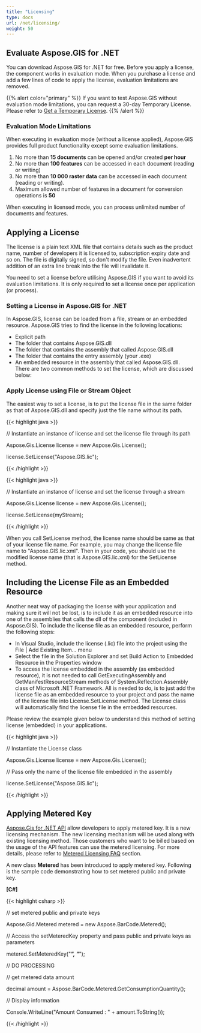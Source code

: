 ```yaml
---
title: "Licensing"
type: docs
url: /net/licensing/
weight: 50
---
```


## **Evaluate Aspose.GIS for .NET**
You can download Aspose.GIS for .NET for free. Before you apply a license, the component works in evaluation mode. When you purchase a license and add a few lines of code to apply the license, evaluation limitations are removed.

{{% alert color="primary" %}} If you want to test Aspose.GIS without evaluation mode limitations, you can request a 30-day Temporary License. Please refer to [Get a Temporary License](https://purchase.aspose.com/temporary-license). {{% /alert %}} 
### **Evaluation Mode Limitations**
When executing in evaluation mode (without a license applied), Aspose.GIS provides full product functionality except some evaluation limitations.

1. No more than **15 documents** can be opened and/or created **per hour**
1. No more than **100 features** can be accessed in each document (reading or writing)
1. No more than **10 000 raster data** can be accessed in each document (reading or writing).
1. Maximum allowed number of features in a document for conversion operations is **50**

When executing in licensed mode, you can process unlimited number of documents and features.
## **Applying a License**
The license is a plain text XML file that contains details such as the product name, number of developers it is licensed to, subscription expiry date and so on. The file is digitally signed, so don't modify the file. Even inadvertent addition of an extra line break into the file will invalidate it.

You need to set a license before utilising Aspose.GIS if you want to avoid its evaluation limitations. It is only required to set a license once per application (or process).
### **Setting a License in Aspose.GIS for .NET**
In Aspose.GIS, license can be loaded from a file, stream or an embedded resource. Aspose.GIS tries to find the license in the following locations:

- Explicit path
- The folder that contains Aspose.GIS.dll
- The folder that contains the assembly that called Aspose.GIS.dll
- The folder that contains the entry assembly (your .exe)
- An embedded resource in the assembly that called Aspose.GIS.dll. There are two common methods to set the license, which are discussed below:
### **Apply License using File or Stream Object**
The easiest way to set a license, is to put the license file in the same folder as that of Aspose.GIS.dll and specify just the file name without its path.



{{< highlight java >}}

 // Instantiate an instance of license and set the license file through its path

Aspose.Gis.License license = new Aspose.Gis.License();

license.SetLicense("Aspose.GIS.lic");

{{< /highlight >}}

{{< highlight java >}}

 // Instantiate an instance of license and set the license through a stream

Aspose.Gis.License license = new Aspose.Gis.License();

license.SetLicense(myStream);

{{< /highlight >}}



When you call SetLicense method, the license name should be same as that of your license file name. For example, you may change the license file name to "Aspose.GIS.lic.xml". Then in your code, you should use the modified license name (that is Aspose.GIS.lic.xml) for the SetLicense method.



## **Including the License File as an Embedded Resource**
Another neat way of packaging the license with your application and making sure it will not be lost, is to include it as an embedded resource into one of the assemblies that calls the dll of the component (included in Aspose.GIS). To include the license file as an embedded resource, perform the following steps:

- In Visual Studio, include the license (.lic) file into the project using the File | Add Existing Item... menu
- Select the file in the Solution Explorer and set Build Action to Embedded Resource in the Properties window
- To access the license embedded in the assembly (as embedded resource), it is not needed to call GetExecutingAssembly and GetManifestResourceStream methods of System.Reflection.Assembly class of Microsoft .NET Framework. All is needed to do, is to just add the license file as an embedded resource to your project and pass the name of the license file into License.SetLicense method. The License class will automatically find the license file in the embedded resources.

Please review the example given below to understand this method of setting license (embedded) in your applications.

{{< highlight java >}}

 // Instantiate the License class

Aspose.Gis.License license = new Aspose.Gis.License();

// Pass only the name of the license file embedded in the assembly

license.SetLicense("Aspose.GIS.lic");

{{< /highlight >}}

## **Applying Metered Key**
[Aspose.Gis for .NET API](/gis/net/) allow developers to apply metered key. It is a new licensing mechanism. The new licensing mechanism will be used along with existing licensing method. Those customers who want to be billed based on the usage of the API features can use the metered licensing. For more details, please refer to [Metered Licensing FAQ](https://purchase.aspose.com/faqs/licensing/metered) section.

A new class **Metered** has been introduced to apply metered key. Following is the sample code demonstrating how to set metered public and private key.

**[C#]**

{{< highlight csharp >}}

 // set metered public and private keys

Aspose.Gid.Metered metered = new Aspose.BarCode.Metered();

// Access the setMeteredKey property and pass public and private keys as parameters

metered.SetMeteredKey("*****", "*****");

// DO PROCESSING

// get metered data amount

decimal amount = Aspose.BarCode.Metered.GetConsumptionQuantity();

// Display information

Console.WriteLine("Amount Consumed : " + amount.ToString());


{{< /highlight >}}



